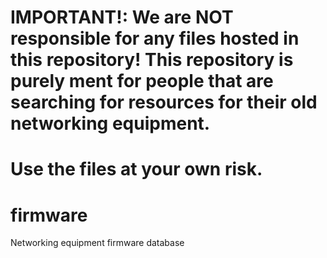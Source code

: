 # IMPORTANT!: We are NOT responsible for any files hosted in this repository! This repository is purely ment for people that are searching for resources for their old networking equipment.
# Use the files at your own risk.
# firmware
Networking equipment firmware database
